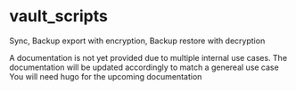 # vault_scripts
Sync, Backup export with encryption, Backup restore with decryption 

A documentation is not yet provided due to multiple internal use cases. The documentation will be updated accordingly to match a genereal use case
You will need hugo for the upcoming documentation
